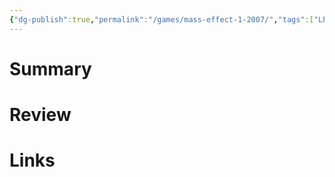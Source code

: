 ```yaml
---
{"dg-publish":true,"permalink":"/games/mass-effect-1-2007/","tags":["LP"],"created":"2023-12-08","updated":"2024-02-14"}
---
```



# Summary

# Review

# Links

